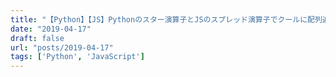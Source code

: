 ```yaml
---
title: "【Python】【JS】Pythonのスター演算子とJSのスプレッド演算子でクールに配列追加"
date: "2019-04-17"
draft: false
url: "posts/2019-04-17"
tags: ['Python', 'JavaScript']
---
```


